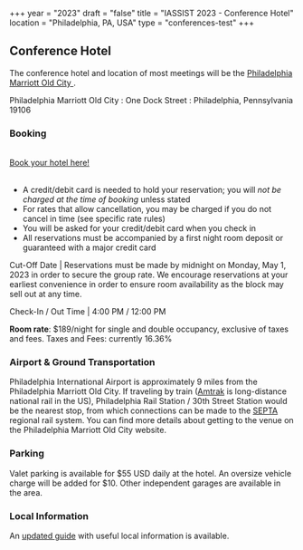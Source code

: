 +++
year = "2023"
draft = "false"
title = "IASSIST 2023 - Conference Hotel"
location = "Philadelphia, PA, USA"
type = "conferences-test"
+++

## Conference Hotel

The conference hotel and location of most meetings will be the [Philadelphia Marriott Old City <i class="fas fa-external-link-alt"></i>](https://www.marriott.com/en-us/hotels/phlmo-philadelphia-marriott-old-city/overview/).

Philadelphia Marriott Old City
: One Dock Street 
: Philadelphia, Pennsylvania 19106
<!--: 1 215-238-6000-->

### Booking

<br /><a class="btn btn-template-main" href="https://www.marriott.com/event-reservations/reservation-link.mi?id=1666970201572&key=GRP&app=resvlink">Book your hotel here! <i class="fas fa-external-link-alt"></i></a><br /><br />

- A credit/debit card is needed to hold your reservation; you will *not be charged at the time of booking* unless stated
- For rates that allow cancellation, you may be charged if you do not cancel in time (see specific rate rules)
- You will be asked for your credit/debit card when you check in
- All reservations must be accompanied by a first night room deposit or guaranteed with a major credit card

Cut-Off Date | Reservations must be made by midnight on Monday, May 1, 2023 in order to secure the group rate. We encourage reservations at your earliest convenience in order to ensure room availability as the block may sell out at any time.

Check-In / Out Time | 4:00 PM / 12:00 PM

**Room rate**: $189/night for single and double occupancy, exclusive of taxes and fees.
Taxes and Fees: currently 16.36%


### Airport & Ground Transportation

Philadelphia International Airport is approximately 9 miles from the Philadelphia Marriott Old City. If traveling by train ([Amtrak](https://amtrak.com) is long-distance national rail in the US), Philadelphia Rail Station / 30th Street Station would be the nearest stop, from which connections can be made to the [SEPTA](https://septa.org) regional rail system. You can find more details about getting to the venue on the Philadelphia Marriott Old City website.

### Parking

Valet parking is available for $55 USD daily at the hotel. An oversize vehicle charge will be added for $10.  Other independent garages are available in the area.

### Local Information

An [updated guide](https://docs.google.com/document/d/1nEQh-xciAOfxp22P69r94F8n5b-sI6Qr9eXLjiZV1oU/edit) with useful local information is available.





